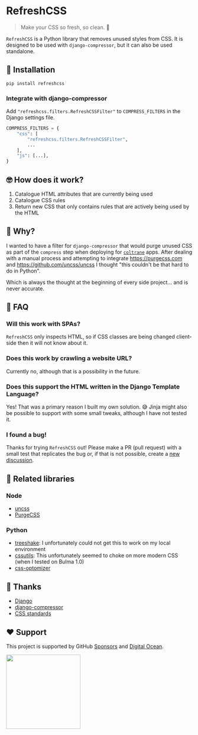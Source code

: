 # RefreshCSS

>Make your CSS so fresh, so clean. 🫧

`RefreshCSS` is a Python library that removes unused styles from CSS. It is designed to be used with `django-compressor`, but it can also be used standalone.

## 🔧 Installation

`pip install refreshcss`

### Integrate with django-compressor

Add `"refreshcss.filters.RefreshCSSFilter"` to `COMPRESS_FILTERS` in the Django settings file.

```python
COMPRESS_FILTERS = {
    "css": [
        "refreshcss.filters.RefreshCSSFilter",
        ...
    ],
    "js": [...],
}
```

## 🤓 How does it work?

1. Catalogue HTML attributes that are currently being used
1. Catalogue CSS rules
1. Return new CSS that only contains rules that are actively being used by the HTML

## 🧐 Why?

I wanted to have a filter for `django-compressor` that would purge unused CSS as part of the `compress` step when deploying for [`coltrane`](https://coltrane.readthedocs.io) apps. After dealing with a manual process and attempting to integrate https://purgecss.com and https://github.com/uncss/uncss I thought "this couldn't be that hard to do in Python".

Which is always the thought at the beginning of every side project... and is never accurate.

## 🙋 FAQ

### Will this work with SPAs?

`RefreshCSS` only inspects HTML, so if CSS classes are being changed client-side then it will not know about it.

### Does this work by crawling a website URL?

Currently no, although that is a possibility in the future.

### Does this support the HTML written in the Django Template Language?

Yes! That was a primary reason I built my own solution. 😅 Jinja might also be possible to support with some small tweaks, although I have not tested it.

### I found a bug!

Thanks for trying `RefreshCSS` out! Please make a PR (pull request) with a small test that replicates the bug or, if that is not possible, create a [new discussion](https://github.com/adamghill/refreshcss/discussions/new?category=ideas).

## 🤘 Related libraries

### Node

- [uncss](https://github.com/uncss/uncss)
- [PurgeCSS](https://purgecss.com/)

### Python

- [treeshake](https://pypi.org/project/treeshake/): I unfortunately could not get this to work on my local environment
- [cssutils](https://pypi.org/project/cssutils/): This unfortunately seemed to choke on more modern CSS (when I tested on Bulma 1.0)
- [css-optomizer](https://github.com/hamzaehsan97/CSS-optomizer)

## 🙏 Thanks

- [Django](https://www.djangoproject.com)
- [django-compressor](https://django-compressor.readthedocs.io/)
- [CSS standards](https://www.w3.org/Style/CSS/)

## ❤️ Support

This project is supported by GitHub [Sponsors](https://github.com/sponsors/adamghill) and [Digital Ocean](https://m.do.co/c/617d629f56c0).

<p>
  <a href="https://m.do.co/c/617d629f56c0">
    <img src="https://opensource.nyc3.cdn.digitaloceanspaces.com/attribution/assets/SVG/DO_Logo_horizontal_blue.svg" width="201px">
  </a>
</p>
